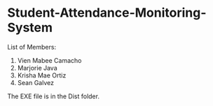﻿# Student-Attendance-Monitoring-System
List of Members:
1.  Vien Mabee Camacho
2.  Marjorie Java
3.  Krisha Mae Ortiz
4.  Sean Galvez

The EXE file is in the Dist folder.
